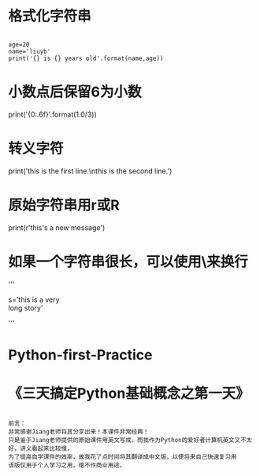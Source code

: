 # 格式化字符串

```

age=20                                          
name='liuyb'                                       
print('{} is {} years old'.format(name,age))  

```

# 小数点后保留6为小数
print('{0:.6f}'.format(1.0/3))
# 转义字符
print('this is the first line.\nthis is the second line.') 
# 原始字符串用r或R
print(r'this's a new message')
# 如果一个字符串很长，可以使用\来换行

'''

s='this is a very \
long story'

'''

# Python-first-Practice



# 《三天搞定Python基础概念之第一天》

```

前言：
非常感谢Jiang老师将其分享出来！本课件非常经典！
只是鉴于Jiang老师提供的原始课件用英文写成，而我作为Python的爱好者计算机英文又不太好，讲义看起来比较慢，
为了提高自学课件的效率，故我花了点时间将其翻译成中文版，以便将来自己快速复习用
该版仅用于个人学习之用，绝不作商业用途。

```
